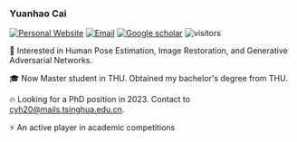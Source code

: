 ### Yuanhao Cai     
[![Personal Website](https://img.shields.io/badge/Web-YuanhaoCai-green)](https://caiyuanhao1998.github.io)
[![Email](https://img.shields.io/badge/-cyh20@mails.tsinghua.edu.cn-yellowgreen?style=flat-square&labelColor=grey&logo=Gmail&logoColor=white&link=mailto:cyh20@mails.tsinghua.edu.cn)](mailto:cyh20@mails.tsinghua.edu.cn)
[![Google scholar](https://img.shields.io/badge/Google-Scholar-yellow)](https://scholar.google.com.hk/citations?hl=zh-CN&user=3YozQwcAAAAJ&view_op=list_works&alert_preview_top_rm=2&gmla=AJsN-F6qHpxLkFzMFeel7Yz9yoVhRAQujFgWpKSqtm012OruJD3sjja4Ia40NxFTxZHVTsdP1vursIsy5_UjPbFnx91rpfkt_iFUdrcfY6VxZR00d4BtpLmrfeWpF6BASHbBQfAwJ9D9)
![visitors](https://visitor-badge.glitch.me/badge?page_id=caiyuanhao1998/caiyuanhao1998) 

:rocket: Interested in Human Pose Estimation, Image Restoration, and Generative Adversarial Networks.


:mortar_board: Now Master student in THU. Obtained my bachelor's degree from THU.


:fire: Looking for a PhD position in 2023. Contact to cyh20@mails.tsinghua.edu.cn.

⚡ An active player in academic competitions

